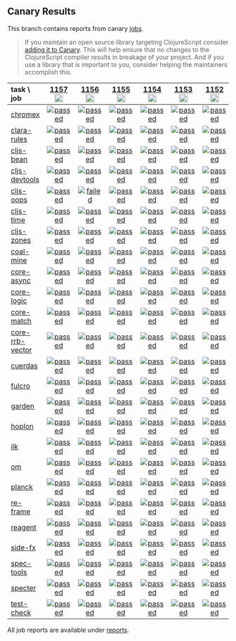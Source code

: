 ## Canary Results

This branch contains reports from canary [jobs](https://github.com/cljs-oss/canary/tree/jobs).

> If you maintain an open source library targeting ClojureScript consider [adding it to Canary](https://github.com/cljs-oss/canary/tree/master#how-to-participate). This will help ensure that no changes to the ClojureScript compiler results in breakage of your project. And if you use a library that is important to you, consider helping the maintainers accomplish this.

[//]: # (begin_overview_table)

| task \ job | <a href="reports/2019/11/05/job-001157-1.10.592-df183704" title="job #1157&#xA;&#xA;job&#xA;&#xA;requested by BinaryAge Bot (@babot) on 2019-11-05T07:00:08Z">1157<br/><img width=20 height=20 src="https://avatars0.githubusercontent.com/u/1476765?v=4&s=60"></a> | <a href="reports/2019/11/04/job-001156-1.10.655-f53f57f03" title="job #1156&#xA;&#xA;job -c mfikes -r patch-tender-2019-11-04T04&#xA;&#xA;requested by Mike Fikes (@mfikes) on 2019-11-04T14:24:01Z">1156<br/><img width=20 height=20 src="https://avatars1.githubusercontent.com/u/1723464?v=4&s=60"></a> | <a href="reports/2019/11/04/job-001155-1.10.592-df183704" title="job #1155&#xA;&#xA;job&#xA;&#xA;requested by BinaryAge Bot (@babot) on 2019-11-04T07:00:09Z">1155<br/><img width=20 height=20 src="https://avatars0.githubusercontent.com/u/1476765?v=4&s=60"></a> | <a href="reports/2019/11/04/job-001154-1.10.593-7de50caf6" title="job #1154&#xA;&#xA;job -c mfikes -r CLJS-3179&#xA;&#xA;requested by Mike Fikes (@mfikes) on 2019-11-04T02:46:33Z">1154<br/><img width=20 height=20 src="https://avatars1.githubusercontent.com/u/1723464?v=4&s=60"></a> | <a href="reports/2019/11/03/job-001153-1.10.590-6431e643" title="job #1153&#xA;&#xA;job&#xA;&#xA;requested by BinaryAge Bot (@babot) on 2019-11-03T07:00:08Z">1153<br/><img width=20 height=20 src="https://avatars0.githubusercontent.com/u/1476765?v=4&s=60"></a> | <a href="reports/2019/11/02/job-001152-1.10.589-95a406ac" title="job #1152&#xA;&#xA;job&#xA;&#xA;requested by BinaryAge Bot (@babot) on 2019-11-02T07:00:09Z">1152<br/><img width=20 height=20 src="https://avatars0.githubusercontent.com/u/1476765?v=4&s=60"></a> | <a href="reports/2019/11/01/job-001151-1.10.589-95a406ac" title="job #1151&#xA;&#xA;job&#xA;&#xA;requested by BinaryAge Bot (@babot) on 2019-11-01T07:00:09Z">1151<br/><img width=20 height=20 src="https://avatars0.githubusercontent.com/u/1476765?v=4&s=60"></a> | <a href="reports/2019/10/31/job-001150-1.10.585-5ad96a8b" title="job #1150&#xA;&#xA;job&#xA;&#xA;requested by BinaryAge Bot (@babot) on 2019-10-31T07:00:09Z">1150<br/><img width=20 height=20 src="https://avatars0.githubusercontent.com/u/1476765?v=4&s=60"></a> | <a href="reports/2019/10/30/job-001149-1.10.585-5ad96a8b" title="job #1149&#xA;&#xA;job&#xA;&#xA;requested by BinaryAge Bot (@babot) on 2019-10-30T07:00:10Z">1149<br/><img width=20 height=20 src="https://avatars0.githubusercontent.com/u/1476765?v=4&s=60"></a> | <a href="reports/2019/10/29/job-001148-1.10.585-5ad96a8b" title="job #1148&#xA;&#xA;job&#xA;&#xA;requested by BinaryAge Bot (@babot) on 2019-10-29T07:00:09Z">1148<br/><img width=20 height=20 src="https://avatars0.githubusercontent.com/u/1476765?v=4&s=60"></a> |
| :--- | :---: | :---: | :---: | :---: | :---: | :---: | :---: | :---: | :---: | :---: |
| [chromex](https://github.com/binaryage/chromex) | <a href="reports/2019/11/05/job-001157-1.10.592-df183704#-chromex"><img title="passed" src="http://box.binaryage.com/s-passed.svg"><a> | <a href="reports/2019/11/04/job-001156-1.10.655-f53f57f03#-chromex"><img title="passed" src="http://box.binaryage.com/s-passed.svg"><a> | <a href="reports/2019/11/04/job-001155-1.10.592-df183704#-chromex"><img title="passed" src="http://box.binaryage.com/s-passed.svg"><a> | <a href="reports/2019/11/04/job-001154-1.10.593-7de50caf6#-chromex"><img title="passed" src="http://box.binaryage.com/s-passed.svg"><a> | <a href="reports/2019/11/03/job-001153-1.10.590-6431e643#-chromex"><img title="passed" src="http://box.binaryage.com/s-passed.svg"><a> | <a href="reports/2019/11/02/job-001152-1.10.589-95a406ac#-chromex"><img title="passed" src="http://box.binaryage.com/s-passed.svg"><a> | <a href="reports/2019/11/01/job-001151-1.10.589-95a406ac#-chromex"><img title="passed" src="http://box.binaryage.com/s-passed.svg"><a> | <a href="reports/2019/10/31/job-001150-1.10.585-5ad96a8b#-chromex"><img title="passed" src="http://box.binaryage.com/s-passed.svg"><a> | <a href="reports/2019/10/30/job-001149-1.10.585-5ad96a8b#-chromex"><img title="passed" src="http://box.binaryage.com/s-passed.svg"><a> | <a href="reports/2019/10/29/job-001148-1.10.585-5ad96a8b#-chromex"><img title="passed" src="http://box.binaryage.com/s-passed.svg"><a> |
| [clara-rules](https://github.com/cerner/clara-rules) | <a href="reports/2019/11/05/job-001157-1.10.592-df183704#-clara-rules"><img title="passed" src="http://box.binaryage.com/s-passed.svg"><a> | <a href="reports/2019/11/04/job-001156-1.10.655-f53f57f03#-clara-rules"><img title="passed" src="http://box.binaryage.com/s-passed.svg"><a> | <a href="reports/2019/11/04/job-001155-1.10.592-df183704#-clara-rules"><img title="passed" src="http://box.binaryage.com/s-passed.svg"><a> | <a href="reports/2019/11/04/job-001154-1.10.593-7de50caf6#-clara-rules"><img title="passed" src="http://box.binaryage.com/s-passed.svg"><a> | <a href="reports/2019/11/03/job-001153-1.10.590-6431e643#-clara-rules"><img title="passed" src="http://box.binaryage.com/s-passed.svg"><a> | <a href="reports/2019/11/02/job-001152-1.10.589-95a406ac#-clara-rules"><img title="passed" src="http://box.binaryage.com/s-passed.svg"><a> | <a href="reports/2019/11/01/job-001151-1.10.589-95a406ac#-clara-rules"><img title="passed" src="http://box.binaryage.com/s-passed.svg"><a> | <a href="reports/2019/10/31/job-001150-1.10.585-5ad96a8b#-clara-rules"><img title="unknown" src="http://box.binaryage.com/s-unknown.svg"><a> | <a href="reports/2019/10/30/job-001149-1.10.585-5ad96a8b#-clara-rules"><img title="unknown" src="http://box.binaryage.com/s-unknown.svg"><a> | <a href="reports/2019/10/29/job-001148-1.10.585-5ad96a8b#-clara-rules"><img title="unknown" src="http://box.binaryage.com/s-unknown.svg"><a> |
| [cljs-bean](https://github.com/mfikes/cljs-bean) | <a href="reports/2019/11/05/job-001157-1.10.592-df183704#-cljs-bean"><img title="passed" src="http://box.binaryage.com/s-passed.svg"><a> | <a href="reports/2019/11/04/job-001156-1.10.655-f53f57f03#-cljs-bean"><img title="passed" src="http://box.binaryage.com/s-passed.svg"><a> | <a href="reports/2019/11/04/job-001155-1.10.592-df183704#-cljs-bean"><img title="passed" src="http://box.binaryage.com/s-passed.svg"><a> | <a href="reports/2019/11/04/job-001154-1.10.593-7de50caf6#-cljs-bean"><img title="passed" src="http://box.binaryage.com/s-passed.svg"><a> | <a href="reports/2019/11/03/job-001153-1.10.590-6431e643#-cljs-bean"><img title="passed" src="http://box.binaryage.com/s-passed.svg"><a> | <a href="reports/2019/11/02/job-001152-1.10.589-95a406ac#-cljs-bean"><img title="passed" src="http://box.binaryage.com/s-passed.svg"><a> | <a href="reports/2019/11/01/job-001151-1.10.589-95a406ac#-cljs-bean"><img title="passed" src="http://box.binaryage.com/s-passed.svg"><a> | <a href="reports/2019/10/31/job-001150-1.10.585-5ad96a8b#-cljs-bean"><img title="passed" src="http://box.binaryage.com/s-passed.svg"><a> | <a href="reports/2019/10/30/job-001149-1.10.585-5ad96a8b#-cljs-bean"><img title="passed" src="http://box.binaryage.com/s-passed.svg"><a> | <a href="reports/2019/10/29/job-001148-1.10.585-5ad96a8b#-cljs-bean"><img title="passed" src="http://box.binaryage.com/s-passed.svg"><a> |
| [cljs-devtools](https://github.com/binaryage/cljs-devtools) | <a href="reports/2019/11/05/job-001157-1.10.592-df183704#-cljs-devtools"><img title="passed" src="http://box.binaryage.com/s-passed.svg"><a> | <a href="reports/2019/11/04/job-001156-1.10.655-f53f57f03#-cljs-devtools"><img title="passed" src="http://box.binaryage.com/s-passed.svg"><a> | <a href="reports/2019/11/04/job-001155-1.10.592-df183704#-cljs-devtools"><img title="passed" src="http://box.binaryage.com/s-passed.svg"><a> | <a href="reports/2019/11/04/job-001154-1.10.593-7de50caf6#-cljs-devtools"><img title="passed" src="http://box.binaryage.com/s-passed.svg"><a> | <a href="reports/2019/11/03/job-001153-1.10.590-6431e643#-cljs-devtools"><img title="passed" src="http://box.binaryage.com/s-passed.svg"><a> | <a href="reports/2019/11/02/job-001152-1.10.589-95a406ac#-cljs-devtools"><img title="passed" src="http://box.binaryage.com/s-passed.svg"><a> | <a href="reports/2019/11/01/job-001151-1.10.589-95a406ac#-cljs-devtools"><img title="passed" src="http://box.binaryage.com/s-passed.svg"><a> | <a href="reports/2019/10/31/job-001150-1.10.585-5ad96a8b#-cljs-devtools"><img title="passed" src="http://box.binaryage.com/s-passed.svg"><a> | <a href="reports/2019/10/30/job-001149-1.10.585-5ad96a8b#-cljs-devtools"><img title="passed" src="http://box.binaryage.com/s-passed.svg"><a> | <a href="reports/2019/10/29/job-001148-1.10.585-5ad96a8b#-cljs-devtools"><img title="passed" src="http://box.binaryage.com/s-passed.svg"><a> |
| [cljs-oops](https://github.com/binaryage/cljs-oops) | <a href="reports/2019/11/05/job-001157-1.10.592-df183704#-cljs-oops"><img title="passed" src="http://box.binaryage.com/s-passed.svg"><a> | <a href="reports/2019/11/04/job-001156-1.10.655-f53f57f03#-cljs-oops"><img title="failed" src="http://box.binaryage.com/s-failed.svg"><a> | <a href="reports/2019/11/04/job-001155-1.10.592-df183704#-cljs-oops"><img title="passed" src="http://box.binaryage.com/s-passed.svg"><a> | <a href="reports/2019/11/04/job-001154-1.10.593-7de50caf6#-cljs-oops"><img title="passed" src="http://box.binaryage.com/s-passed.svg"><a> | <a href="reports/2019/11/03/job-001153-1.10.590-6431e643#-cljs-oops"><img title="passed" src="http://box.binaryage.com/s-passed.svg"><a> | <a href="reports/2019/11/02/job-001152-1.10.589-95a406ac#-cljs-oops"><img title="passed" src="http://box.binaryage.com/s-passed.svg"><a> | <a href="reports/2019/11/01/job-001151-1.10.589-95a406ac#-cljs-oops"><img title="passed" src="http://box.binaryage.com/s-passed.svg"><a> | <a href="reports/2019/10/31/job-001150-1.10.585-5ad96a8b#-cljs-oops"><img title="passed" src="http://box.binaryage.com/s-passed.svg"><a> | <a href="reports/2019/10/30/job-001149-1.10.585-5ad96a8b#-cljs-oops"><img title="passed" src="http://box.binaryage.com/s-passed.svg"><a> | <a href="reports/2019/10/29/job-001148-1.10.585-5ad96a8b#-cljs-oops"><img title="passed" src="http://box.binaryage.com/s-passed.svg"><a> |
| [cljs-time](https://github.com/andrewmcveigh/cljs-time) | <a href="reports/2019/11/05/job-001157-1.10.592-df183704#-cljs-time"><img title="passed" src="http://box.binaryage.com/s-passed.svg"><a> | <a href="reports/2019/11/04/job-001156-1.10.655-f53f57f03#-cljs-time"><img title="passed" src="http://box.binaryage.com/s-passed.svg"><a> | <a href="reports/2019/11/04/job-001155-1.10.592-df183704#-cljs-time"><img title="passed" src="http://box.binaryage.com/s-passed.svg"><a> | <a href="reports/2019/11/04/job-001154-1.10.593-7de50caf6#-cljs-time"><img title="passed" src="http://box.binaryage.com/s-passed.svg"><a> | <a href="reports/2019/11/03/job-001153-1.10.590-6431e643#-cljs-time"><img title="passed" src="http://box.binaryage.com/s-passed.svg"><a> | <a href="reports/2019/11/02/job-001152-1.10.589-95a406ac#-cljs-time"><img title="passed" src="http://box.binaryage.com/s-passed.svg"><a> | <a href="reports/2019/11/01/job-001151-1.10.589-95a406ac#-cljs-time"><img title="passed" src="http://box.binaryage.com/s-passed.svg"><a> | <a href="reports/2019/10/31/job-001150-1.10.585-5ad96a8b#-cljs-time"><img title="unknown" src="http://box.binaryage.com/s-unknown.svg"><a> | <a href="reports/2019/10/30/job-001149-1.10.585-5ad96a8b#-cljs-time"><img title="unknown" src="http://box.binaryage.com/s-unknown.svg"><a> | <a href="reports/2019/10/29/job-001148-1.10.585-5ad96a8b#-cljs-time"><img title="unknown" src="http://box.binaryage.com/s-unknown.svg"><a> |
| [cljs-zones](https://github.com/binaryage/cljs-zones) | <a href="reports/2019/11/05/job-001157-1.10.592-df183704#-cljs-zones"><img title="passed" src="http://box.binaryage.com/s-passed.svg"><a> | <a href="reports/2019/11/04/job-001156-1.10.655-f53f57f03#-cljs-zones"><img title="passed" src="http://box.binaryage.com/s-passed.svg"><a> | <a href="reports/2019/11/04/job-001155-1.10.592-df183704#-cljs-zones"><img title="passed" src="http://box.binaryage.com/s-passed.svg"><a> | <a href="reports/2019/11/04/job-001154-1.10.593-7de50caf6#-cljs-zones"><img title="passed" src="http://box.binaryage.com/s-passed.svg"><a> | <a href="reports/2019/11/03/job-001153-1.10.590-6431e643#-cljs-zones"><img title="passed" src="http://box.binaryage.com/s-passed.svg"><a> | <a href="reports/2019/11/02/job-001152-1.10.589-95a406ac#-cljs-zones"><img title="passed" src="http://box.binaryage.com/s-passed.svg"><a> | <a href="reports/2019/11/01/job-001151-1.10.589-95a406ac#-cljs-zones"><img title="passed" src="http://box.binaryage.com/s-passed.svg"><a> | <a href="reports/2019/10/31/job-001150-1.10.585-5ad96a8b#-cljs-zones"><img title="passed" src="http://box.binaryage.com/s-passed.svg"><a> | <a href="reports/2019/10/30/job-001149-1.10.585-5ad96a8b#-cljs-zones"><img title="passed" src="http://box.binaryage.com/s-passed.svg"><a> | <a href="reports/2019/10/29/job-001148-1.10.585-5ad96a8b#-cljs-zones"><img title="passed" src="http://box.binaryage.com/s-passed.svg"><a> |
| [coal-mine](https://github.com/mfikes/coal-mine) | <a href="reports/2019/11/05/job-001157-1.10.592-df183704#-coal-mine"><img title="passed" src="http://box.binaryage.com/s-passed.svg"><a> | <a href="reports/2019/11/04/job-001156-1.10.655-f53f57f03#-coal-mine"><img title="passed" src="http://box.binaryage.com/s-passed.svg"><a> | <a href="reports/2019/11/04/job-001155-1.10.592-df183704#-coal-mine"><img title="passed" src="http://box.binaryage.com/s-passed.svg"><a> | <a href="reports/2019/11/04/job-001154-1.10.593-7de50caf6#-coal-mine"><img title="passed" src="http://box.binaryage.com/s-passed.svg"><a> | <a href="reports/2019/11/03/job-001153-1.10.590-6431e643#-coal-mine"><img title="passed" src="http://box.binaryage.com/s-passed.svg"><a> | <a href="reports/2019/11/02/job-001152-1.10.589-95a406ac#-coal-mine"><img title="passed" src="http://box.binaryage.com/s-passed.svg"><a> | <a href="reports/2019/11/01/job-001151-1.10.589-95a406ac#-coal-mine"><img title="passed" src="http://box.binaryage.com/s-passed.svg"><a> | <a href="reports/2019/10/31/job-001150-1.10.585-5ad96a8b#-coal-mine"><img title="passed" src="http://box.binaryage.com/s-passed.svg"><a> | <a href="reports/2019/10/30/job-001149-1.10.585-5ad96a8b#-coal-mine"><img title="passed" src="http://box.binaryage.com/s-passed.svg"><a> | <a href="reports/2019/10/29/job-001148-1.10.585-5ad96a8b#-coal-mine"><img title="passed" src="http://box.binaryage.com/s-passed.svg"><a> |
| [core-async](https://github.com/clojure/core.async) | <a href="reports/2019/11/05/job-001157-1.10.592-df183704#-core-async"><img title="passed" src="http://box.binaryage.com/s-passed.svg"><a> | <a href="reports/2019/11/04/job-001156-1.10.655-f53f57f03#-core-async"><img title="passed" src="http://box.binaryage.com/s-passed.svg"><a> | <a href="reports/2019/11/04/job-001155-1.10.592-df183704#-core-async"><img title="passed" src="http://box.binaryage.com/s-passed.svg"><a> | <a href="reports/2019/11/04/job-001154-1.10.593-7de50caf6#-core-async"><img title="passed" src="http://box.binaryage.com/s-passed.svg"><a> | <a href="reports/2019/11/03/job-001153-1.10.590-6431e643#-core-async"><img title="passed" src="http://box.binaryage.com/s-passed.svg"><a> | <a href="reports/2019/11/02/job-001152-1.10.589-95a406ac#-core-async"><img title="passed" src="http://box.binaryage.com/s-passed.svg"><a> | <a href="reports/2019/11/01/job-001151-1.10.589-95a406ac#-core-async"><img title="passed" src="http://box.binaryage.com/s-passed.svg"><a> | <a href="reports/2019/10/31/job-001150-1.10.585-5ad96a8b#-core-async"><img title="unknown" src="http://box.binaryage.com/s-unknown.svg"><a> | <a href="reports/2019/10/30/job-001149-1.10.585-5ad96a8b#-core-async"><img title="unknown" src="http://box.binaryage.com/s-unknown.svg"><a> | <a href="reports/2019/10/29/job-001148-1.10.585-5ad96a8b#-core-async"><img title="unknown" src="http://box.binaryage.com/s-unknown.svg"><a> |
| [core-logic](https://github.com/clojure/core.logic) | <a href="reports/2019/11/05/job-001157-1.10.592-df183704#-core-logic"><img title="passed" src="http://box.binaryage.com/s-passed.svg"><a> | <a href="reports/2019/11/04/job-001156-1.10.655-f53f57f03#-core-logic"><img title="passed" src="http://box.binaryage.com/s-passed.svg"><a> | <a href="reports/2019/11/04/job-001155-1.10.592-df183704#-core-logic"><img title="passed" src="http://box.binaryage.com/s-passed.svg"><a> | <a href="reports/2019/11/04/job-001154-1.10.593-7de50caf6#-core-logic"><img title="passed" src="http://box.binaryage.com/s-passed.svg"><a> | <a href="reports/2019/11/03/job-001153-1.10.590-6431e643#-core-logic"><img title="passed" src="http://box.binaryage.com/s-passed.svg"><a> | <a href="reports/2019/11/02/job-001152-1.10.589-95a406ac#-core-logic"><img title="passed" src="http://box.binaryage.com/s-passed.svg"><a> | <a href="reports/2019/11/01/job-001151-1.10.589-95a406ac#-core-logic"><img title="passed" src="http://box.binaryage.com/s-passed.svg"><a> | <a href="reports/2019/10/31/job-001150-1.10.585-5ad96a8b#-core-logic"><img title="unknown" src="http://box.binaryage.com/s-unknown.svg"><a> | <a href="reports/2019/10/30/job-001149-1.10.585-5ad96a8b#-core-logic"><img title="unknown" src="http://box.binaryage.com/s-unknown.svg"><a> | <a href="reports/2019/10/29/job-001148-1.10.585-5ad96a8b#-core-logic"><img title="unknown" src="http://box.binaryage.com/s-unknown.svg"><a> |
| [core-match](https://github.com/clojure/core.match) | <a href="reports/2019/11/05/job-001157-1.10.592-df183704#-core-match"><img title="passed" src="http://box.binaryage.com/s-passed.svg"><a> | <a href="reports/2019/11/04/job-001156-1.10.655-f53f57f03#-core-match"><img title="passed" src="http://box.binaryage.com/s-passed.svg"><a> | <a href="reports/2019/11/04/job-001155-1.10.592-df183704#-core-match"><img title="passed" src="http://box.binaryage.com/s-passed.svg"><a> | <a href="reports/2019/11/04/job-001154-1.10.593-7de50caf6#-core-match"><img title="passed" src="http://box.binaryage.com/s-passed.svg"><a> | <a href="reports/2019/11/03/job-001153-1.10.590-6431e643#-core-match"><img title="passed" src="http://box.binaryage.com/s-passed.svg"><a> | <a href="reports/2019/11/02/job-001152-1.10.589-95a406ac#-core-match"><img title="passed" src="http://box.binaryage.com/s-passed.svg"><a> | <a href="reports/2019/11/01/job-001151-1.10.589-95a406ac#-core-match"><img title="passed" src="http://box.binaryage.com/s-passed.svg"><a> | <a href="reports/2019/10/31/job-001150-1.10.585-5ad96a8b#-core-match"><img title="unknown" src="http://box.binaryage.com/s-unknown.svg"><a> | <a href="reports/2019/10/30/job-001149-1.10.585-5ad96a8b#-core-match"><img title="unknown" src="http://box.binaryage.com/s-unknown.svg"><a> | <a href="reports/2019/10/29/job-001148-1.10.585-5ad96a8b#-core-match"><img title="unknown" src="http://box.binaryage.com/s-unknown.svg"><a> |
| [core-rrb-vector](https://github.com/clojure/core.rrb-vector) | <a href="reports/2019/11/05/job-001157-1.10.592-df183704#-core-rrb-vector"><img title="passed" src="http://box.binaryage.com/s-passed.svg"><a> | <a href="reports/2019/11/04/job-001156-1.10.655-f53f57f03#-core-rrb-vector"><img title="passed" src="http://box.binaryage.com/s-passed.svg"><a> | <a href="reports/2019/11/04/job-001155-1.10.592-df183704#-core-rrb-vector"><img title="passed" src="http://box.binaryage.com/s-passed.svg"><a> | <a href="reports/2019/11/04/job-001154-1.10.593-7de50caf6#-core-rrb-vector"><img title="passed" src="http://box.binaryage.com/s-passed.svg"><a> | <a href="reports/2019/11/03/job-001153-1.10.590-6431e643#-core-rrb-vector"><img title="passed" src="http://box.binaryage.com/s-passed.svg"><a> | <a href="reports/2019/11/02/job-001152-1.10.589-95a406ac#-core-rrb-vector"><img title="passed" src="http://box.binaryage.com/s-passed.svg"><a> | <a href="reports/2019/11/01/job-001151-1.10.589-95a406ac#-core-rrb-vector"><img title="passed" src="http://box.binaryage.com/s-passed.svg"><a> | <a href="reports/2019/10/31/job-001150-1.10.585-5ad96a8b#-core-rrb-vector"><img title="unknown" src="http://box.binaryage.com/s-unknown.svg"><a> | <a href="reports/2019/10/30/job-001149-1.10.585-5ad96a8b#-core-rrb-vector"><img title="unknown" src="http://box.binaryage.com/s-unknown.svg"><a> | <a href="reports/2019/10/29/job-001148-1.10.585-5ad96a8b#-core-rrb-vector"><img title="unknown" src="http://box.binaryage.com/s-unknown.svg"><a> |
| [cuerdas](https://github.com/funcool/cuerdas) | <a href="reports/2019/11/05/job-001157-1.10.592-df183704#-cuerdas"><img title="passed" src="http://box.binaryage.com/s-passed.svg"><a> | <a href="reports/2019/11/04/job-001156-1.10.655-f53f57f03#-cuerdas"><img title="passed" src="http://box.binaryage.com/s-passed.svg"><a> | <a href="reports/2019/11/04/job-001155-1.10.592-df183704#-cuerdas"><img title="passed" src="http://box.binaryage.com/s-passed.svg"><a> | <a href="reports/2019/11/04/job-001154-1.10.593-7de50caf6#-cuerdas"><img title="passed" src="http://box.binaryage.com/s-passed.svg"><a> | <a href="reports/2019/11/03/job-001153-1.10.590-6431e643#-cuerdas"><img title="passed" src="http://box.binaryage.com/s-passed.svg"><a> | <a href="reports/2019/11/02/job-001152-1.10.589-95a406ac#-cuerdas"><img title="passed" src="http://box.binaryage.com/s-passed.svg"><a> | <a href="reports/2019/11/01/job-001151-1.10.589-95a406ac#-cuerdas"><img title="passed" src="http://box.binaryage.com/s-passed.svg"><a> | <a href="reports/2019/10/31/job-001150-1.10.585-5ad96a8b#-cuerdas"><img title="unknown" src="http://box.binaryage.com/s-unknown.svg"><a> | <a href="reports/2019/10/30/job-001149-1.10.585-5ad96a8b#-cuerdas"><img title="unknown" src="http://box.binaryage.com/s-unknown.svg"><a> | <a href="reports/2019/10/29/job-001148-1.10.585-5ad96a8b#-cuerdas"><img title="unknown" src="http://box.binaryage.com/s-unknown.svg"><a> |
| [fulcro](https://github.com/fulcrologic/fulcro) | <a href="reports/2019/11/05/job-001157-1.10.592-df183704#-fulcro"><img title="passed" src="http://box.binaryage.com/s-passed.svg"><a> | <a href="reports/2019/11/04/job-001156-1.10.655-f53f57f03#-fulcro"><img title="passed" src="http://box.binaryage.com/s-passed.svg"><a> | <a href="reports/2019/11/04/job-001155-1.10.592-df183704#-fulcro"><img title="passed" src="http://box.binaryage.com/s-passed.svg"><a> | <a href="reports/2019/11/04/job-001154-1.10.593-7de50caf6#-fulcro"><img title="passed" src="http://box.binaryage.com/s-passed.svg"><a> | <a href="reports/2019/11/03/job-001153-1.10.590-6431e643#-fulcro"><img title="passed" src="http://box.binaryage.com/s-passed.svg"><a> | <a href="reports/2019/11/02/job-001152-1.10.589-95a406ac#-fulcro"><img title="passed" src="http://box.binaryage.com/s-passed.svg"><a> | <a href="reports/2019/11/01/job-001151-1.10.589-95a406ac#-fulcro"><img title="failed" src="http://box.binaryage.com/s-failed.svg"><a> | <a href="reports/2019/10/31/job-001150-1.10.585-5ad96a8b#-fulcro"><img title="unknown" src="http://box.binaryage.com/s-unknown.svg"><a> | <a href="reports/2019/10/30/job-001149-1.10.585-5ad96a8b#-fulcro"><img title="unknown" src="http://box.binaryage.com/s-unknown.svg"><a> | <a href="reports/2019/10/29/job-001148-1.10.585-5ad96a8b#-fulcro"><img title="unknown" src="http://box.binaryage.com/s-unknown.svg"><a> |
| [garden](https://github.com/noprompt/garden) | <a href="reports/2019/11/05/job-001157-1.10.592-df183704#-garden"><img title="passed" src="http://box.binaryage.com/s-passed.svg"><a> | <a href="reports/2019/11/04/job-001156-1.10.655-f53f57f03#-garden"><img title="passed" src="http://box.binaryage.com/s-passed.svg"><a> | <a href="reports/2019/11/04/job-001155-1.10.592-df183704#-garden"><img title="passed" src="http://box.binaryage.com/s-passed.svg"><a> | <a href="reports/2019/11/04/job-001154-1.10.593-7de50caf6#-garden"><img title="passed" src="http://box.binaryage.com/s-passed.svg"><a> | <a href="reports/2019/11/03/job-001153-1.10.590-6431e643#-garden"><img title="passed" src="http://box.binaryage.com/s-passed.svg"><a> | <a href="reports/2019/11/02/job-001152-1.10.589-95a406ac#-garden"><img title="passed" src="http://box.binaryage.com/s-passed.svg"><a> | <a href="reports/2019/11/01/job-001151-1.10.589-95a406ac#-garden"><img title="passed" src="http://box.binaryage.com/s-passed.svg"><a> | <a href="reports/2019/10/31/job-001150-1.10.585-5ad96a8b#-garden"><img title="unknown" src="http://box.binaryage.com/s-unknown.svg"><a> | <a href="reports/2019/10/30/job-001149-1.10.585-5ad96a8b#-garden"><img title="unknown" src="http://box.binaryage.com/s-unknown.svg"><a> | <a href="reports/2019/10/29/job-001148-1.10.585-5ad96a8b#-garden"><img title="unknown" src="http://box.binaryage.com/s-unknown.svg"><a> |
| [hoplon](https://github.com/hoplon/hoplon) | <a href="reports/2019/11/05/job-001157-1.10.592-df183704#-hoplon"><img title="passed" src="http://box.binaryage.com/s-passed.svg"><a> | <a href="reports/2019/11/04/job-001156-1.10.655-f53f57f03#-hoplon"><img title="passed" src="http://box.binaryage.com/s-passed.svg"><a> | <a href="reports/2019/11/04/job-001155-1.10.592-df183704#-hoplon"><img title="passed" src="http://box.binaryage.com/s-passed.svg"><a> | <a href="reports/2019/11/04/job-001154-1.10.593-7de50caf6#-hoplon"><img title="passed" src="http://box.binaryage.com/s-passed.svg"><a> | <a href="reports/2019/11/03/job-001153-1.10.590-6431e643#-hoplon"><img title="passed" src="http://box.binaryage.com/s-passed.svg"><a> | <a href="reports/2019/11/02/job-001152-1.10.589-95a406ac#-hoplon"><img title="passed" src="http://box.binaryage.com/s-passed.svg"><a> | <a href="reports/2019/11/01/job-001151-1.10.589-95a406ac#-hoplon"><img title="passed" src="http://box.binaryage.com/s-passed.svg"><a> | <a href="reports/2019/10/31/job-001150-1.10.585-5ad96a8b#-hoplon"><img title="unknown" src="http://box.binaryage.com/s-unknown.svg"><a> | <a href="reports/2019/10/30/job-001149-1.10.585-5ad96a8b#-hoplon"><img title="unknown" src="http://box.binaryage.com/s-unknown.svg"><a> | <a href="reports/2019/10/29/job-001148-1.10.585-5ad96a8b#-hoplon"><img title="unknown" src="http://box.binaryage.com/s-unknown.svg"><a> |
| [ilk](https://github.com/mfikes/ilk) | <a href="reports/2019/11/05/job-001157-1.10.592-df183704#-ilk"><img title="passed" src="http://box.binaryage.com/s-passed.svg"><a> | <a href="reports/2019/11/04/job-001156-1.10.655-f53f57f03#-ilk"><img title="passed" src="http://box.binaryage.com/s-passed.svg"><a> | <a href="reports/2019/11/04/job-001155-1.10.592-df183704#-ilk"><img title="passed" src="http://box.binaryage.com/s-passed.svg"><a> | <a href="reports/2019/11/04/job-001154-1.10.593-7de50caf6#-ilk"><img title="passed" src="http://box.binaryage.com/s-passed.svg"><a> | <a href="reports/2019/11/03/job-001153-1.10.590-6431e643#-ilk"><img title="passed" src="http://box.binaryage.com/s-passed.svg"><a> | <a href="reports/2019/11/02/job-001152-1.10.589-95a406ac#-ilk"><img title="passed" src="http://box.binaryage.com/s-passed.svg"><a> | <a href="reports/2019/11/01/job-001151-1.10.589-95a406ac#-ilk"><img title="passed" src="http://box.binaryage.com/s-passed.svg"><a> | <a href="reports/2019/10/31/job-001150-1.10.585-5ad96a8b#-ilk"><img title="passed" src="http://box.binaryage.com/s-passed.svg"><a> | <a href="reports/2019/10/30/job-001149-1.10.585-5ad96a8b#-ilk"><img title="passed" src="http://box.binaryage.com/s-passed.svg"><a> | <a href="reports/2019/10/29/job-001148-1.10.585-5ad96a8b#-ilk"><img title="passed" src="http://box.binaryage.com/s-passed.svg"><a> |
| [om](https://github.com/omcljs/om) | <a href="reports/2019/11/05/job-001157-1.10.592-df183704#-om"><img title="passed" src="http://box.binaryage.com/s-passed.svg"><a> | <a href="reports/2019/11/04/job-001156-1.10.655-f53f57f03#-om"><img title="passed" src="http://box.binaryage.com/s-passed.svg"><a> | <a href="reports/2019/11/04/job-001155-1.10.592-df183704#-om"><img title="passed" src="http://box.binaryage.com/s-passed.svg"><a> | <a href="reports/2019/11/04/job-001154-1.10.593-7de50caf6#-om"><img title="passed" src="http://box.binaryage.com/s-passed.svg"><a> | <a href="reports/2019/11/03/job-001153-1.10.590-6431e643#-om"><img title="passed" src="http://box.binaryage.com/s-passed.svg"><a> | <a href="reports/2019/11/02/job-001152-1.10.589-95a406ac#-om"><img title="passed" src="http://box.binaryage.com/s-passed.svg"><a> | <a href="reports/2019/11/01/job-001151-1.10.589-95a406ac#-om"><img title="passed" src="http://box.binaryage.com/s-passed.svg"><a> | <a href="reports/2019/10/31/job-001150-1.10.585-5ad96a8b#-om"><img title="unknown" src="http://box.binaryage.com/s-unknown.svg"><a> | <a href="reports/2019/10/30/job-001149-1.10.585-5ad96a8b#-om"><img title="unknown" src="http://box.binaryage.com/s-unknown.svg"><a> | <a href="reports/2019/10/29/job-001148-1.10.585-5ad96a8b#-om"><img title="unknown" src="http://box.binaryage.com/s-unknown.svg"><a> |
| [planck](https://github.com/planck-repl/planck) | <a href="reports/2019/11/05/job-001157-1.10.592-df183704#-planck"><img title="passed" src="http://box.binaryage.com/s-passed.svg"><a> | <a href="reports/2019/11/04/job-001156-1.10.655-f53f57f03#-planck"><img title="passed" src="http://box.binaryage.com/s-passed.svg"><a> | <a href="reports/2019/11/04/job-001155-1.10.592-df183704#-planck"><img title="passed" src="http://box.binaryage.com/s-passed.svg"><a> | <a href="reports/2019/11/04/job-001154-1.10.593-7de50caf6#-planck"><img title="passed" src="http://box.binaryage.com/s-passed.svg"><a> | <a href="reports/2019/11/03/job-001153-1.10.590-6431e643#-planck"><img title="passed" src="http://box.binaryage.com/s-passed.svg"><a> | <a href="reports/2019/11/02/job-001152-1.10.589-95a406ac#-planck"><img title="passed" src="http://box.binaryage.com/s-passed.svg"><a> | <a href="reports/2019/11/01/job-001151-1.10.589-95a406ac#-planck"><img title="passed" src="http://box.binaryage.com/s-passed.svg"><a> | <a href="reports/2019/10/31/job-001150-1.10.585-5ad96a8b#-planck"><img title="unknown" src="http://box.binaryage.com/s-unknown.svg"><a> | <a href="reports/2019/10/30/job-001149-1.10.585-5ad96a8b#-planck"><img title="unknown" src="http://box.binaryage.com/s-unknown.svg"><a> | <a href="reports/2019/10/29/job-001148-1.10.585-5ad96a8b#-planck"><img title="unknown" src="http://box.binaryage.com/s-unknown.svg"><a> |
| [re-frame](https://github.com/Day8/re-frame) | <a href="reports/2019/11/05/job-001157-1.10.592-df183704#-re-frame"><img title="passed" src="http://box.binaryage.com/s-passed.svg"><a> | <a href="reports/2019/11/04/job-001156-1.10.655-f53f57f03#-re-frame"><img title="passed" src="http://box.binaryage.com/s-passed.svg"><a> | <a href="reports/2019/11/04/job-001155-1.10.592-df183704#-re-frame"><img title="passed" src="http://box.binaryage.com/s-passed.svg"><a> | <a href="reports/2019/11/04/job-001154-1.10.593-7de50caf6#-re-frame"><img title="passed" src="http://box.binaryage.com/s-passed.svg"><a> | <a href="reports/2019/11/03/job-001153-1.10.590-6431e643#-re-frame"><img title="passed" src="http://box.binaryage.com/s-passed.svg"><a> | <a href="reports/2019/11/02/job-001152-1.10.589-95a406ac#-re-frame"><img title="passed" src="http://box.binaryage.com/s-passed.svg"><a> | <a href="reports/2019/11/01/job-001151-1.10.589-95a406ac#-re-frame"><img title="passed" src="http://box.binaryage.com/s-passed.svg"><a> | <a href="reports/2019/10/31/job-001150-1.10.585-5ad96a8b#-re-frame"><img title="unknown" src="http://box.binaryage.com/s-unknown.svg"><a> | <a href="reports/2019/10/30/job-001149-1.10.585-5ad96a8b#-re-frame"><img title="unknown" src="http://box.binaryage.com/s-unknown.svg"><a> | <a href="reports/2019/10/29/job-001148-1.10.585-5ad96a8b#-re-frame"><img title="unknown" src="http://box.binaryage.com/s-unknown.svg"><a> |
| [reagent](https://github.com/reagent-project/reagent) | <a href="reports/2019/11/05/job-001157-1.10.592-df183704#-reagent"><img title="passed" src="http://box.binaryage.com/s-passed.svg"><a> | <a href="reports/2019/11/04/job-001156-1.10.655-f53f57f03#-reagent"><img title="passed" src="http://box.binaryage.com/s-passed.svg"><a> | <a href="reports/2019/11/04/job-001155-1.10.592-df183704#-reagent"><img title="passed" src="http://box.binaryage.com/s-passed.svg"><a> | <a href="reports/2019/11/04/job-001154-1.10.593-7de50caf6#-reagent"><img title="passed" src="http://box.binaryage.com/s-passed.svg"><a> | <a href="reports/2019/11/03/job-001153-1.10.590-6431e643#-reagent"><img title="passed" src="http://box.binaryage.com/s-passed.svg"><a> | <a href="reports/2019/11/02/job-001152-1.10.589-95a406ac#-reagent"><img title="passed" src="http://box.binaryage.com/s-passed.svg"><a> | <a href="reports/2019/11/01/job-001151-1.10.589-95a406ac#-reagent"><img title="failed" src="http://box.binaryage.com/s-failed.svg"><a> | <a href="reports/2019/10/31/job-001150-1.10.585-5ad96a8b#-reagent"><img title="unknown" src="http://box.binaryage.com/s-unknown.svg"><a> | <a href="reports/2019/10/30/job-001149-1.10.585-5ad96a8b#-reagent"><img title="unknown" src="http://box.binaryage.com/s-unknown.svg"><a> | <a href="reports/2019/10/29/job-001148-1.10.585-5ad96a8b#-reagent"><img title="unknown" src="http://box.binaryage.com/s-unknown.svg"><a> |
| [side-fx](https://github.com/cljsrn/side-fx) | <a href="reports/2019/11/05/job-001157-1.10.592-df183704#-side-fx"><img title="passed" src="http://box.binaryage.com/s-passed.svg"><a> | <a href="reports/2019/11/04/job-001156-1.10.655-f53f57f03#-side-fx"><img title="passed" src="http://box.binaryage.com/s-passed.svg"><a> | <a href="reports/2019/11/04/job-001155-1.10.592-df183704#-side-fx"><img title="passed" src="http://box.binaryage.com/s-passed.svg"><a> | <a href="reports/2019/11/04/job-001154-1.10.593-7de50caf6#-side-fx"><img title="passed" src="http://box.binaryage.com/s-passed.svg"><a> | <a href="reports/2019/11/03/job-001153-1.10.590-6431e643#-side-fx"><img title="passed" src="http://box.binaryage.com/s-passed.svg"><a> | <a href="reports/2019/11/02/job-001152-1.10.589-95a406ac#-side-fx"><img title="passed" src="http://box.binaryage.com/s-passed.svg"><a> | <a href="reports/2019/11/01/job-001151-1.10.589-95a406ac#-side-fx"><img title="passed" src="http://box.binaryage.com/s-passed.svg"><a> | <a href="reports/2019/10/31/job-001150-1.10.585-5ad96a8b#-side-fx"><img title="unknown" src="http://box.binaryage.com/s-unknown.svg"><a> | <a href="reports/2019/10/30/job-001149-1.10.585-5ad96a8b#-side-fx"><img title="unknown" src="http://box.binaryage.com/s-unknown.svg"><a> | <a href="reports/2019/10/29/job-001148-1.10.585-5ad96a8b#-side-fx"><img title="unknown" src="http://box.binaryage.com/s-unknown.svg"><a> |
| [spec-tools](https://github.com/metosin/spec-tools) | <a href="reports/2019/11/05/job-001157-1.10.592-df183704#-spec-tools"><img title="passed" src="http://box.binaryage.com/s-passed.svg"><a> | <a href="reports/2019/11/04/job-001156-1.10.655-f53f57f03#-spec-tools"><img title="passed" src="http://box.binaryage.com/s-passed.svg"><a> | <a href="reports/2019/11/04/job-001155-1.10.592-df183704#-spec-tools"><img title="passed" src="http://box.binaryage.com/s-passed.svg"><a> | <a href="reports/2019/11/04/job-001154-1.10.593-7de50caf6#-spec-tools"><img title="passed" src="http://box.binaryage.com/s-passed.svg"><a> | <a href="reports/2019/11/03/job-001153-1.10.590-6431e643#-spec-tools"><img title="passed" src="http://box.binaryage.com/s-passed.svg"><a> | <a href="reports/2019/11/02/job-001152-1.10.589-95a406ac#-spec-tools"><img title="passed" src="http://box.binaryage.com/s-passed.svg"><a> | <a href="reports/2019/11/01/job-001151-1.10.589-95a406ac#-spec-tools"><img title="passed" src="http://box.binaryage.com/s-passed.svg"><a> | <a href="reports/2019/10/31/job-001150-1.10.585-5ad96a8b#-spec-tools"><img title="unknown" src="http://box.binaryage.com/s-unknown.svg"><a> | <a href="reports/2019/10/30/job-001149-1.10.585-5ad96a8b#-spec-tools"><img title="unknown" src="http://box.binaryage.com/s-unknown.svg"><a> | <a href="reports/2019/10/29/job-001148-1.10.585-5ad96a8b#-spec-tools"><img title="unknown" src="http://box.binaryage.com/s-unknown.svg"><a> |
| [specter](https://github.com/nathanmarz/specter) | <a href="reports/2019/11/05/job-001157-1.10.592-df183704#-specter"><img title="passed" src="http://box.binaryage.com/s-passed.svg"><a> | <a href="reports/2019/11/04/job-001156-1.10.655-f53f57f03#-specter"><img title="passed" src="http://box.binaryage.com/s-passed.svg"><a> | <a href="reports/2019/11/04/job-001155-1.10.592-df183704#-specter"><img title="passed" src="http://box.binaryage.com/s-passed.svg"><a> | <a href="reports/2019/11/04/job-001154-1.10.593-7de50caf6#-specter"><img title="passed" src="http://box.binaryage.com/s-passed.svg"><a> | <a href="reports/2019/11/03/job-001153-1.10.590-6431e643#-specter"><img title="passed" src="http://box.binaryage.com/s-passed.svg"><a> | <a href="reports/2019/11/02/job-001152-1.10.589-95a406ac#-specter"><img title="passed" src="http://box.binaryage.com/s-passed.svg"><a> | <a href="reports/2019/11/01/job-001151-1.10.589-95a406ac#-specter"><img title="passed" src="http://box.binaryage.com/s-passed.svg"><a> | <a href="reports/2019/10/31/job-001150-1.10.585-5ad96a8b#-specter"><img title="unknown" src="http://box.binaryage.com/s-unknown.svg"><a> | <a href="reports/2019/10/30/job-001149-1.10.585-5ad96a8b#-specter"><img title="unknown" src="http://box.binaryage.com/s-unknown.svg"><a> | <a href="reports/2019/10/29/job-001148-1.10.585-5ad96a8b#-specter"><img title="unknown" src="http://box.binaryage.com/s-unknown.svg"><a> |
| [test-check](https://github.com/clojure/test.check) | <a href="reports/2019/11/05/job-001157-1.10.592-df183704#-test-check"><img title="passed" src="http://box.binaryage.com/s-passed.svg"><a> | <a href="reports/2019/11/04/job-001156-1.10.655-f53f57f03#-test-check"><img title="passed" src="http://box.binaryage.com/s-passed.svg"><a> | <a href="reports/2019/11/04/job-001155-1.10.592-df183704#-test-check"><img title="passed" src="http://box.binaryage.com/s-passed.svg"><a> | <a href="reports/2019/11/04/job-001154-1.10.593-7de50caf6#-test-check"><img title="passed" src="http://box.binaryage.com/s-passed.svg"><a> | <a href="reports/2019/11/03/job-001153-1.10.590-6431e643#-test-check"><img title="passed" src="http://box.binaryage.com/s-passed.svg"><a> | <a href="reports/2019/11/02/job-001152-1.10.589-95a406ac#-test-check"><img title="passed" src="http://box.binaryage.com/s-passed.svg"><a> | <a href="reports/2019/11/01/job-001151-1.10.589-95a406ac#-test-check"><img title="passed" src="http://box.binaryage.com/s-passed.svg"><a> | <a href="reports/2019/10/31/job-001150-1.10.585-5ad96a8b#-test-check"><img title="unknown" src="http://box.binaryage.com/s-unknown.svg"><a> | <a href="reports/2019/10/30/job-001149-1.10.585-5ad96a8b#-test-check"><img title="unknown" src="http://box.binaryage.com/s-unknown.svg"><a> | <a href="reports/2019/10/29/job-001148-1.10.585-5ad96a8b#-test-check"><img title="unknown" src="http://box.binaryage.com/s-unknown.svg"><a> |

[//]: # (end_overview_table)

All job reports are available under [reports](reports).
